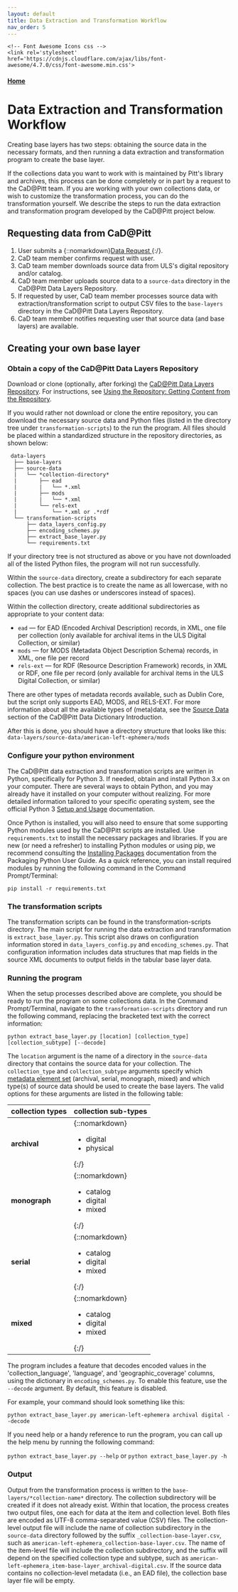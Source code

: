 ```yaml
---
layout: default
title: Data Extraction and Transformation Workflow
nav_order: 5
---
```


<html lang='en'>
  <head>
    <meta charset='utf-8'>

    <!-- Font Awesome Icons css -->
    <link rel='stylesheet' href='https://cdnjs.cloudflare.com/ajax/libs/font-awesome/4.7.0/css/font-awesome.min.css'>

  </head>
</html>

#### [Home](http://cadatpitt.github.io)
# Data Extraction and Transformation Workflow

Creating base layers has two steps: obtaining the source data in the necessary formats, and then running a data extraction and transformation program to create the base layer.

If the collections data you want to work with is maintained by Pitt's library and archives, this process can be done completely or in part by a request to the CaD@Pitt team. If you are working with your own collections data, or wish to customize the transformation process, you can do the transformation yourself. We describe the steps to run the data extraction and transformation program developed by the CaD@Pitt project below.

## Requesting data from CaD@Pitt
1. User submits a {::nomarkdown}<a href='https://forms.gle/BgF3vsBHpXCCdNve7' target='_blank'>Data Request <font size='-1'><i class='fa fa-external-link'></i></font></a>{:/}.
2. CaD team member confirms request with user.
3. CaD team member downloads source data from ULS's digital repository and/or catalog.
4. CaD team member uploads source data to a `source-data` directory in the CaD@Pitt Data Layers Repository.
5. If requested by user, CaD team member processes source data with extraction/transformation script to output CSV files to the `base-layers` directory in the CaD@Pitt Data Layers Repository.
6. CaD team member notifies requesting user that source data (and base layers) are available.

## Creating your own base layer
### **Obtain a copy of the CaD@Pitt Data Layers Repository**
Download or clone (optionally, after forking) the [CaD@Pitt Data Layers Repository](https://github.com/CaDatPitt/data-layers). For instructions, see [Using the Repository: Getting Content from the Repository](03-using-the-repository.html#getting-content-from-the-repository).

If you would rather not download or clone the entire repository, you can download the necessary source data and Python files (listed in the directory tree under `transformation-scripts`) to the run the program. All files should be placed within a standardized structure in the repository directories, as shown below:

```
 data-layers
  ├── base-layers
  ├── source-data
  |   └── *collection-directory*
  |       ├── ead
  |       |   └── *.xml
  |       ├── mods
  |       |   └── *.xml
  |       └── rels-ext
  |           └── *.xml or .*rdf
  └── transformation-scripts
      ├── data_layers_config.py
      ├── encoding_schemes.py
      ├── extract_base_layer.py
      └── requirements.txt
```

If your directory tree is not structured as above or you have not downloaded all of the listed Python files, the program will not run successfully.

Within the `source-data` directory, create a subdirectory for each separate collection. The best practice is to create the name as all lowercase, with no spaces (you can use dashes or underscores instead of spaces).

Within the collection directory, create additional subdirectories as appropriate to your content data:
- `ead` — for EAD (Encoded Archival Description) records, in XML, one file per collection (only available for archival items in the ULS Digital Collection, or similar)
- `mods` — for MODS (Metadata Object Description Schema) records, in XML, one file per record
- `rels-ext` — for RDF (Resource Description Framework) records, in XML or RDF, one file per record (only available for archival items in the ULS Digital Collection, or similar)

There are other types of metadata records available, such as Dublin Core, but the script only supports EAD, MODS, and RELS-EXT. For more information about all the available types of (meta)data, see the [Source Data](data-dictionary/introduction.md#source-data) section of the CaD@Pitt Data Dictionary Introduction.

After this is done, you should have a directory structure that looks like this:  
`data-layers/source-data/american-left-ephemera/mods`

### **Configure your python environment**
The CaD@Pitt data extraction and transformation scripts are written in Python, specifically for Python 3. If needed, obtain and install Python 3.x on your computer. There are several ways to obtain Python, and you may already have it installed on your computer without realizing. For more detailed information tailored to your specific operating system, see the official Python 3 [Setup and Usage](https://docs.python.org/3/using/index.html) documentation.

Once Python is installed, you will also need to ensure that some supporting Python modules used by the CaD@Pitt scripts are installed. Use `requirements.txt` to install the necessary packages and libraries. If you are new (or need a refresher) to installing Python modules or using pip, we recommend consulting the [Installing Packages](https://packaging.python.org/tutorials/installing-packages/) documentation from the Packaging Python User Guide. As a quick reference, you can install required modules by running the following command in the Command Prompt/Terminal:

`pip install -r requirements.txt`

### **The transformation scripts**
The transformation scripts can be found in the transformation-scripts directory. The main script for running the data extraction and transformation is `extract_base_layer.py`. This script also draws on configuration information stored in `data_layers_config.py` and `encoding_schemes.py`. That configuration information includes data structures that map fields in the source XML documents to output fields in the tabular base layer data.

### **Running the program**
When the setup processes described above are complete, you should be ready to run the program on some collections data. In the Command Prompt/Terminal, navigate to the `transformation-scripts` directory and run the following command, replacing the bracketed text with the correct information:

`python extract_base_layer.py [location] [collection_type] [collection_subtype] [--decode]`

The `location` argument is the name of a directory in the `source-data` directory that contains the source data for your collection. The `collection_type` and `collection_subtype` arguments specify which [metadata element set](data-dictionary/introduction.md#metadata-element-sets) (archival, serial, monograph, mixed) and which type(s) of source data should be used to create the base layers. The valid options for these arguments are listed in the following table:

|collection types|collection sub-types|
|---|---|
|**archival**|{::nomarkdown}<ul><li>digital</li><li>physical</li></ul>{:/}|
|**monograph**|{::nomarkdown}<ul><li>catalog</li><li>digital</li><li>mixed</li></ul>{:/}|
|**serial**|{::nomarkdown}<ul><li>catalog</li><li>digital</li><li>mixed</li></ul>{:/}|
|**mixed**|{::nomarkdown}<ul><li>catalog</li><li>digital</li><li>mixed</li></ul>{:/}|

The program includes a feature that decodes encoded values in the 'collection_language', 'language', and 'geographic_coverage' columns, using the dictionary in `encoding_schemes.py`. To enable this feature, use the `--decode` argument. By default, this feature is disabled.

For example, your command should look something like this:

`python extract_base_layer.py american-left-ephemera archival digital --decode`

If you need help or a handy reference to run the program, you can call up the help menu by running the following command:

`python extract_base_layer.py --help` or `python extract_base_layer.py -h`

### **Output**
Output from the transformation process is written to the `base-layers/*collection-name*` directory. The collection subdirectory will be created if it does not already exist. Within that location, the process creates two output files, one each for data at the item and collection level. Both files are encoded as UTF-8 comma-separated value (CSV) files. The collection-level output file will include the name of collection subdirectory in the `source-data` directory followed by the suffix `_collection-base-layer.csv`, such as `american-left-ephemera_collection-base-layer.csv`. The name of the item-level file will include the collection subdirectory, and the suffix will depend on the specified collection type and subtype, such as `american-left-ephemera_item-base-layer_archival-digital.csv`. If the source data contains no collection-level metadata (i.e., an EAD file), the collection base layer file will be empty. <!--This information can be added manually.-->
